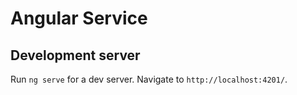 # Angular Service

## Development server

Run `ng serve` for a dev server. Navigate to `http://localhost:4201/`.

